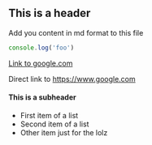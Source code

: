 ## This is a header

Add you content in md format to this file

```js
console.log('foo')
```

[Link to google.com](https://www.google.com)

Direct link to https://www.google.com

#### This is a subheader

- First item of a list
- Second item of a list
- Other item just for the lolz